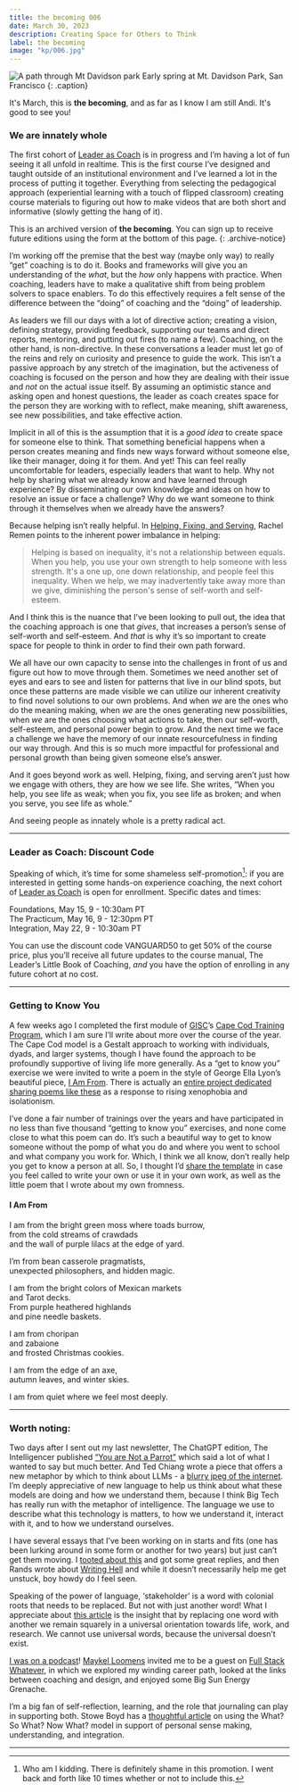 ```yaml
---
title: the becoming 006
date: March 30, 2023
description: Creating Space for Others to Think
label: the becoming
image: "kp/006.jpg"
---
```


![A path through Mt Davidson park](kp/006.jpg)
Early spring at Mt. Davidson Park, San Francisco
{: .caption}

It's March, this is **the becoming**, and as far as I know I am still Andi. It's good to see you!

### We are innately whole

The first cohort of [Leader as Coach](https://maven.com/andrea-mignolo/leader-as-coach) is in progress and I’m having a lot of fun seeing it all unfold in realtime. This is the first course I’ve designed and taught outside of an institutional environment and I’ve learned a lot in the process of putting it together. Everything from selecting the pedagogical approach (experiential learning with a touch of flipped classroom) creating course materials to figuring out how to make videos that are both short and informative (slowly getting the hang of it).

This is an archived version of **the becoming**. You can sign up to receive future editions using the form at the bottom of this page.
{: .archive-notice}

I’m working off the premise that the best way (maybe only way) to really “get” coaching is to do it. Books and frameworks will give you an understanding of the _what_, but the _how_ only happens with practice. When coaching, leaders have to make a qualitative shift from being problem solvers to space enablers. To do this effectively requires a felt sense of the difference between the “doing” of coaching and  the “doing” of leadership.

As leaders we fill our days with a lot of directive action; creating a vision, defining strategy, providing feedback, supporting our teams and direct reports, mentoring, and putting out fires (to name a few). Coaching, on the other hand, is non-directive. In these conversations a leader must let go of the reins and rely on curiosity and presence to guide the work. This isn’t a passive approach by any stretch of the imagination, but the activeness of coaching is focused on the person and how they are dealing with their issue and _not_ on the actual issue itself. By assuming an optimistic stance and asking open and honest questions, the leader as coach creates space for the person they are working with to reflect, make meaning, shift awareness, see new possibilities, and take effective action.

Implicit in all of this is the assumption that it is a _good idea_ to create space for someone else to think. That something beneficial happens when a person creates meaning and finds new ways forward without someone else, like their manager, doing it for them. And yet! This can feel really uncomfortable for leaders, especially leaders that want to help. Why not help by sharing what we already know and have learned through experience? By disseminating our own knowledge and ideas on how to resolve an issue or face a challenge? Why do we want someone to think through it themselves when we already have the answers?

Because helping isn’t really helpful. In [Helping, Fixing, and Serving](https://www.awakin.org/v2/read/view.php?tid=127), Rachel Remen points to the inherent power imbalance in helping:

> Helping is based on inequality, it's not a relationship between equals. When you help, you use your own strength to help someone with less strength. It's a one up, one down relationship, and people feel this inequality. When we help, we may inadvertently take away more than we give, diminishing the person's sense of self-worth and self-esteem.

And I think this is the nuance that I’ve been looking to pull out, the idea that the coaching approach is one that  _gives_, that increases a person’s sense of self-worth and self-esteem. And _that_ is why it’s so important to create space for people to think in order to find their own path forward.

We all have our own capacity to sense into the challenges in front of us and figure out how to move through them. Sometimes we need another set of eyes and ears to see and listen for patterns that live in our blind spots, but once these patterns are made visible we can utilize our inherent creativity to find novel solutions to our own problems. And when _we_ are the ones who do the meaning making, when _we_ are the ones generating new possibilities, when _we_ are the ones choosing what actions to take, then our self-worth, self-esteem, and personal power begin to grow. And the next time we face a challenge we have the memory of our innate resourcefulness in finding our way through. And this is so much more impactful for professional and personal growth than being given someone else’s answer.

And it goes beyond work as well. Helping, fixing, and serving aren’t just how we engage with others, they are how we see life. She writes, “When you help, you see life as weak; when you fix, you see life as broken; and when you serve, you see life as whole.”

And seeing people as innately whole is a pretty radical act.

---

### Leader as Coach: Discount Code
Speaking of which, it’s time for some shameless self-promotion[^1]: if you are interested in getting some hands-on experience coaching, the next cohort of [Leader as Coach](https://maven.com/andrea-mignolo/leader-as-coach) is open for enrollment. Specific dates and times:

Foundations, May 15, 9 - 10:30am PT  
The Practicum, May 16, 9 - 12:30pm PT  
Integration, May 22, 9 - 10:30am PT  

You can use the discount code VANGUARD50 to get 50% of the course price, plus you’ll receive all future updates to the course manual, The Leader’s Little Book of Coaching, _and_ you have the option of enrolling in any future cohort at no cost.

---

### Getting to Know You
A few weeks ago I completed the first module of [GISC](https://www.gisc.org)’s [Cape Cod Training Program](https://www.gisc.org/cape-cod-training-program), which I am sure I’ll write about more over the course of the year. The Cape Cod model is a Gestalt approach to working with individuals, dyads, and larger systems, though I have found the approach to be profoundly supportive of living life more generally. As a “get to know you” exercise we were invited to write a poem in the style of George Ella Lyon’s beautiful piece, [I Am From](https://iamfromproject.com/i-am-from-george-ella-lyon/). There is actually an [entire project dedicated sharing poems like these](https://iamfromproject.com) as a response to rising xenophobia and isolationism.

I’ve done a fair number of trainings over the years and have participated in no less than five thousand “getting to know you” exercises, and none come close to what this poem can do. It’s such a beautiful way to get to know someone without the pomp of what you do and where you went to school and what company you work for. Which, I think we all know, don’t really help you get to know a person at all.  So, I thought I’d [share the template](https://docs.google.com/document/d/1A3N6GafrFl8AuBSrxg5WwhpaPhkxGt2oqSiLqCFGGQU/edit?usp=sharing) in case you feel called to write your own or use it in your own work, as well as the little poem that I wrote about my own fromness.


#### I Am From

I am from the bright green moss where toads burrow,  
from the cold streams of crawdads  
and the wall of purple lilacs at the edge of yard.  

I’m from bean casserole pragmatists,  
unexpected philosophers, and hidden magic.  

I am from the bright colors of Mexican markets  
and Tarot decks.  
From purple heathered highlands  
and pine needle baskets.  

I am from choripan    
and zabaione    
and frosted Christmas cookies.    

I am from the edge of an axe,  
autumn leaves, and winter skies.  

I am from quiet where we feel most deeply.

---


### Worth noting:

Two days after I sent out my last newsletter, The ChatGPT edition, The Intelligencer published [“You are Not a Parrot”](https://nymag.com/intelligencer/article/ai-artificial-intelligence-chatbots-emily-m-bender.html) which said a lot of what I wanted to say but much better. And Ted Chiang wrote a piece that offers a new metaphor by which to think about LLMs - a [blurry jpeg of the internet](https://www.newyorker.com/tech/annals-of-technology/chatgpt-is-a-blurry-jpeg-of-the-web). I’m deeply appreciative of new language to help us think about what these models are doing and how we understand them, because I think Big Tech has really run with the metaphor of intelligence. The language we use to describe what this technology is matters, to how we understand it, interact with it, and to how we understand ourselves.

I have several essays that I’ve been working on in starts and fits (one has been lurking around in some form or another for two years) but just can’t get them moving. I [tooted about this](https://indieweb.social/@pnts/109995817094589215) and got some great replies, and then Rands wrote about [Writing Hell](https://rands.substack.com/p/writing-hell) and while it doesn’t necessarily help me get unstuck, boy howdy do I feel seen.

Speaking of the power of language, ‘stakeholder’ is a word with colonial roots that needs to be replaced. But not with just another word! What I appreciate about [this article](https://www.fasttrackimpact.com/post/alternatives-to-the-word-stakeholder) is the insight that by replacing one word with another we remain squarely in a universal orientation towards life, work, and research. We cannot use universal words, because the universal doesn’t exist.

[I was on a podcast](https://fullstackwhatever.com/episode/andrea-mignolo-the-winding-path)! [Maykel Loomens](https://maykelloomans.com) invited me to be a guest on [Full Stack Whatever](https://fullstackwhatever.com), in which we explored my winding career path, looked at the links between coaching and design, and enjoyed some Big Sun Energy Grenache.

I’m a big fan of self-reflection, learning, and the role that journaling can play in supporting both. Stowe Boyd has a [thoughtful article](https://www.sunsama.com/blog/self-reflection-and-the-power-of-narrative) on using the What? So What? Now What? model in support of personal sense making, understanding, and integration.

---

[^1]:	Who am I kidding. There is definitely shame in this promotion. I went back and forth like 10 times whether or not to include this.

